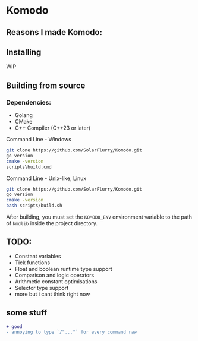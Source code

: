 # Komodo

Reasons I made Komodo:
- 

## Installing
WIP

## Building from source
### Dependencies:
- Golang
- CMake
- C++ Compiler (C++23 or later)

Command Line - Windows
```sh
git clone https://github.com/SolarFlurry/Komodo.git
go version
cmake -version
scripts\build.cmd
```

Command Line - Unix-like, Linux
```sh
git clone https://github.com/SolarFlurry/Komodo.git
go version
cmake -version
bash scripts/build.sh
```

After building, you must set the `KOMODO_ENV` environment variable to the path of `kmdlib` inside the project directory.

## TODO:
- Constant variables
- Tick functions
- Float and boolean runtime type support
- Comparison and logic operators
- Arithmetic constant optimisations
- Selector type support
- more but i cant think right now

## some stuff
```diff
+ good 
- annoying to type `/"..."` for every command raw
```